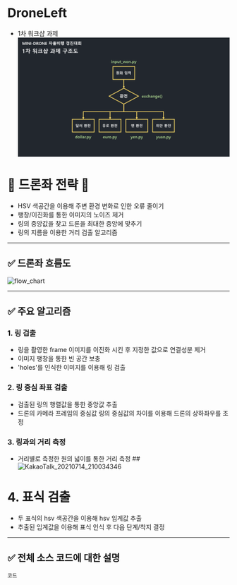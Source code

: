 # DroneLeft

* 1차 워크샵 과제
![first_assignment](./workshop_assignment1.png)


# 🧾 드론좌 전략 🧾
+ HSV 색공간을 이용해 주변 환경 변화로 인한 오류 줄이기
+ 팽창/이진화를 통한 이미지의 노이즈 제거
+ 링의 중앙값을 찾고 드론을 최대한 중앙에 맞추기
+ 링의 지름을 이용한 거리 검출 알고리즘

------------------------------------------------------

## ✅ 드론좌 흐름도
<img width="700" alt="flow_chart" src="https://user-images.githubusercontent.com/76803020/125616967-372305d9-25d9-470b-91ea-e47e55c9ebed.PNG">

------------------------------------------------------

## ✅ 주요 알고리즘

### 1. 링 검출
+ 링을 촬영한 frame 이미지를 이진화 시킨 후 지정한 값으로 연결성분 제거
+ 이미지 팽창을 통한 빈 공간 보충 
+ 'holes'를 인식한 이미지를 이용해 링 검출

### 2. 링 중심 좌표 검출
+ 검출된 링의 행렬값을 통한 중앙값 추출
+ 드론의 카메라 프레임의 중심값 링의 중심값의 차이를 이용해 드론의 상하좌우를 조정

### 3. 링과의 거리 측정
+ 거리별로 측정한 원의 넓이를 통한 거리 측정 
##![KakaoTalk_20210714_210034346](https://user-images.githubusercontent.com/76803020/125618663-bc2c1114-200f-4381-a88a-93b65f0c4ec3.png)

# 4. 표식 검출
+ 두 표식의 hsv 색공간을 이용해 hsv 임계값 추출
+ 추출된 임계값을 이용해 표식 인식 후 다음 단계/착지 결정

------------------------------------------------------

## ✅ 전체 소스 코드에 대한 설명
```matlab
코드
```
